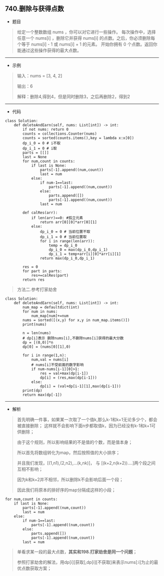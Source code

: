740.删除与获得点数
----------

 - 题目
> 给定一个整数数组 nums ，你可以对它进行一些操作。
> 每次操作中，选择任意一个 nums[i] ，删除它并获得 nums[i] 的点数。之后，你必须删除每个等于 nums[i] - 1 或 nums[i] + 1 的元素。
> 开始你拥有 0 个点数。返回你能通过这些操作获得的最大点数。
----------
 - 示例
> 输入：nums = [3, 4, 2]
>
> 输出：6
> 
> 解释：删除4,得到4，但是同时删除3，之后再删除2，得到2
>
----------
- 代码
>
    class Solution:
        def deleteAndEarn(self, nums: List[int]) -> int:
            if not nums: return 0
            counts = collections.Counter(nums)
            counts = sorted(counts.items(),key = lambda x:x[0])
            dp_i_0 = 0 # i不取
            dp_i_1 = 0 # i取
            parts = [[]]
            last = None
            for num,count in counts:
                if last is None:
                    parts[-1].append((num,count))
                    last = num
                else:
                    if num-1==last:
                        parts[-1].append((num,count))
                    else:
                        parts.append([])
                        parts[-1].append((num,count))
                    last = num
    
            def calRes(arr):
                if len(arr)==0: #孤立元素
                    return arr[0][0]*arr[0][1]
                else:
                    dp_i_0 = 0 # 当前位置不取
                    dp_i_1 = 0 # 当前位置取
                    for i in range(len(arr)):
                        temp = dp_i_0
                        dp_i_0 = max(dp_i_0,dp_i_1)
                        dp_i_1 = temp+arr[i][0]*arr[i][1]
                    return max(dp_i_0,dp_i_1)
    
            res = 0
            for part in parts:
                res+=calRes(part)
            return res
>
> 方法二.参考打家劫舍
> 
    class Solution:
        def deleteAndEarn(self, nums: List[int]) -> int:
            num_map = defaultdict(int)
            for num in nums:
                num_map[num]+=num
            nums = sorted([(x,y) for x,y in num_map.items()])
            print(nums)
    
            n = len(nums)
            # dp[i]表示 删除nums[i],不删除nums[i]获得的最大分数
            dp = [(0,0)]*n
            dp[0] = (nums[0][1],0)
            
            for i in range(1,n):
                num,val = nums[i]
                # nums[i]不受前面的数字影响
                if num-nums[i-1][0]>1:
                    res = val+max(dp[i-1])
                    dp[i] = (res,max(dp[i-1]))
                else:
                    dp[i] = (val+dp[i-1][1],max(dp[i-1]))
            print(dp)
            return max(dp[-1])
----------
- 解析
>
> 首先明确一件事，如果某一次取了一个值k,那么k-1和k+1无论多少个，都会被直接删除；
> 这样就不会影响下面n步都取值k，因为已经没有k-1和k+1可供删除；
>
> 由于这个规则，所以影响结果的不是值的个数，而是值本身；
>
> 所以首先将数组转化为map，然后按照值的大小排序；
>
> 并且我们发现，[(1,n1),(2,n2),...(k,nk)]， 与 [(k+2,n(k+2))....]两个段之间互相不影响；
>
> 因为k和k+2并不相邻，所以删除k不会影响后面一个段；
>
> 因此我们将原本的排好序的map分隔成这样的小段；
>
    for num,count in counts:
        if last is None:
            parts[-1].append((num,count))
            last = num
        else:
            if num-1==last:
                parts[-1].append((num,count))
            else:
                parts.append([])
                parts[-1].append((num,count))
            last = num
> 单看求某一段的最大点数，**其实和198.打家劫舍是同一个问题**；
>
> 参照打家劫舍的解法，用dp[i][获取],dp[i][不获取]来表示nums[:i]为止的最优点数获取方案；